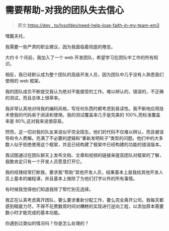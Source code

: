 # 需要帮助-对我的团队失去信心

> 原文:[https://dev . to/lysofdev/need-help-lose-faith-in-my-team-em3](https://dev.to/lysofdev/need-help-losing-faith-in-my-team-em3)

嘿戴夫托，

我需要一些严肃的职业建议，因为我面临着彻底的倦怠。

大约 6 个月前，我加入了一个 web 开发团队，希望学习在团队中工作的所有知识。

相反，我已经默认成为整个团队的高级开发人员，因为团队中几乎没有人熟悉我们使用的 web 框架。

我的团队成员不断提交我认为绝对不能接受的工作。难以辨认的，错误的，不正确的测试，而且总体上很草率。

我非常认真地对待我的编码风格，写任何东西时都考虑到易读性。我不断地应用技术使我的代码易于阅读和使用。我的测试覆盖率几乎是完美的 100%,而标准覆盖率是 80%,这对我来说很容易。

然而，这一切对我的队友来说似乎完全陌生。他们的代码不仅难以辨认，而且被误导和令人费解。充满了不必要的逻辑和“重新发明轮子”类型的问题。他们中的大多数人似乎拒绝使用这个框架，并且已经构建了框架中已经构建的功能的错误版本。

我试图通过在团队聊天上发布文档、文章和视频的链接来提高团队对框架的了解，我敢肯定只有一个开发人员愿意打开它。

我的经理经常打断我，要求我“帮助”其他开发人员，结果基本上是我给其他开发人员上基本的编程课，并且基本上做除了为他们打字以外的所有事情。

有时候我觉得他们知道我除了帮忙别无选择。

我正在认真考虑离开团队，要么要求重新分配工作，要么完全离开公司。我每天都感到精疲力尽，不得不花费数周时间对糟糕的实现进行逆向工程，以添加原本需要数小时才能完成的基本功能。

你遇到过类似的情况吗？你是怎么处理的？